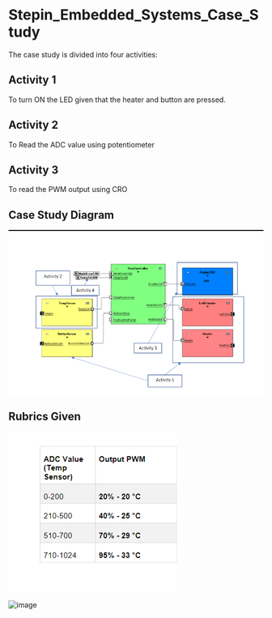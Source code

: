 # Stepin_Embedded_Systems_Case_Study
The case study is divided into four activities:
 
 ## Activity 1  
To turn ON the LED given that the heater and button are pressed.
## Activity 2
To Read the ADC value using potentiometer
## Activity 3
To read the PWM output using CRO

## Case Study Diagram
![image](https://github.com/SurajPG1112000/Stepin_Embedded_Systems_Case_Study/blob/a26cdb0fed3ba267efef412a52c44d6f2d4a1d3c/05_Images%20and%20Videos/Screenshot%20(2).png)

## Rubrics Given
![image](https://github.com/SurajPG1112000/Stepin_Embedded_Systems_Case_Study/blob/b7e66b154c47a056f56683456435bbd0482cc396/05_Images%20and%20Videos/Screenshot%20(3).png)


![image]()
